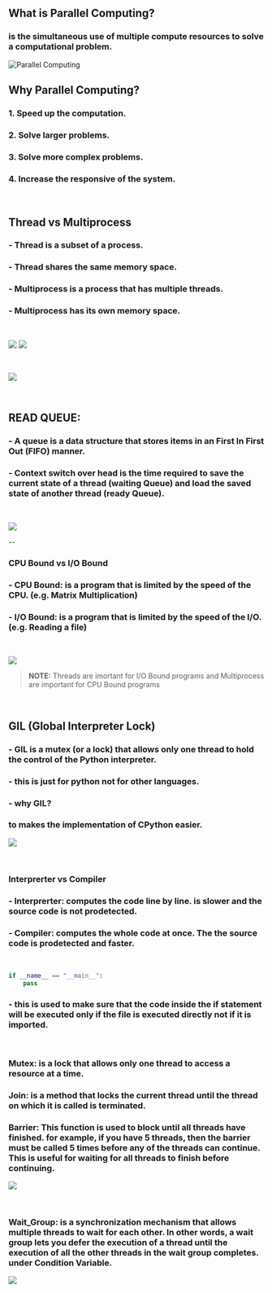 ## __What is Parallel Computing?__
###  is the simultaneous use of multiple compute resources to solve a computational problem.

![Parallel Computing](1.png)

## __Why Parallel Computing?__
### 1. Speed up the computation.
### 2. Solve larger problems.
### 3. Solve more complex problems.
### 4. Increase the responsive of the system.


<br />

## __Thread vs Multiprocess__
### - Thread is a subset of a process.
### - Thread shares the same memory space.


### - Multiprocess is a process that has multiple threads.
### - Multiprocess has its own memory space.

<br />

![](2.png)
![](3.png)

<br />

![](4.png)

<br />

## __READ QUEUE:__
### - A queue is a data structure that stores items in an First In First Out (FIFO) manner.

### - Context switch over head is the time required to save the current state of a thread (waiting Queue) and load the saved state of another thread (ready Queue).

<br />

![](5.png)

-- 

### __CPU Bound vs I/O Bound__

### - CPU Bound: is a program that is limited by the speed of the CPU. (e.g. Matrix Multiplication)

### - I/O Bound: is a program that is limited by the speed of the I/O. (e.g. Reading a file)

<br />

![](6.png)

> __NOTE:__ Threads are imortant for I/O Bound programs and 
>  Multiprocess are important for CPU Bound programs


<br />

## __GIL (Global Interpreter Lock)__ 
### - GIL is a mutex (or a lock) that allows only one thread to hold the control of the Python interpreter.
### - this is just for python not for other languages.

### - why GIL?
### to makes the implementation of CPython easier.

![](7.png)

<br />


### __Interprerter vs Compiler__
### - Interprerter: computes the code line by line. is slower and the source code is not prodetected.
### - Compiler: computes the whole code at once. The the source code is prodetected and faster.


<br />

```python
if __name__ == "__main__":
    pass

```
### - this is used to make sure that the code inside the if statement will be executed only if the file is executed directly not if it is imported.


<br />

### Mutex: is a lock that allows only one thread to access a resource at a time.


### Join: is a method that locks the current thread until the thread on which it is called is terminated.


### Barrier: This function is used to block until all threads have finished. for example, if you have 5 threads, then the barrier must be called 5 times before any of the threads can continue. This is useful for waiting for all threads to finish before continuing.

![](8.png)


<br />

### Wait_Group: is a synchronization mechanism that allows multiple threads to wait for each other. In other words, a wait group lets you defer the execution of a thread until the execution of all the other threads in the wait group completes. under Condition Variable.

![](9.png)